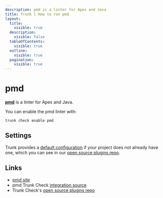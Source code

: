```yaml
---
description: pmd is a linter for Apex and Java
title: Trunk | How to run pmd
layout:
  title:
    visible: true
  description:
    visible: false
  tableOfContents:
    visible: true
  outline:
    visible: true
  pagination:
    visible: true
---
```


# pmd

[**pmd**](https://pmd.github.io/) is a linter for Apex and Java.

You can enable the pmd linter with:

```shell
trunk check enable pmd
```

## Settings



Trunk provides a [default configuration](https://github.com/trunk-io/plugins/tree/main/linters/pmd) if your project does not already have one,
which you can see in our [open source plugins repo]().



## Links

* [pmd site](https://pmd.github.io/)
* pmd Trunk Check [integration source](https://github.com/trunk-io/plugins/tree/main/linters/pmd)
* Trunk Check's [open source plugins repo](https://github.com/trunk-io/plugins/tree/main)
